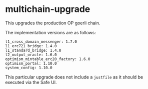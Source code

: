 # multichain-upgrade

This upgrades the production OP goerli chain.

The implementation versions are as follows:

```
l1_cross_domain_messenger: 1.7.0
l1_erc721_bridge: 1.4.0
l1_standard_bridge: 1.4.0
l2_output_oracle: 1.6.0
optimism_mintable_erc20_factory: 1.6.0
optimism_portal: 1.10.0
system_config: 1.10.0
```

This particular upgrade does not include a `justfile` as it should be executed
via the Safe UI.
